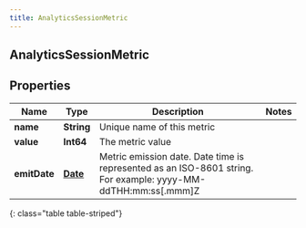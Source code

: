 ```yaml
---
title: AnalyticsSessionMetric
---
```

## AnalyticsSessionMetric

## Properties

|Name | Type | Description | Notes|
|------------ | ------------- | ------------- | -------------|
| **name** | **String** | Unique name of this metric | |
| **value** | **Int64** | The metric value | |
| **emitDate** | [**Date**](Date.html) | Metric emission date. Date time is represented as an ISO-8601 string. For example: yyyy-MM-ddTHH:mm:ss[.mmm]Z | |
{: class="table table-striped"}



